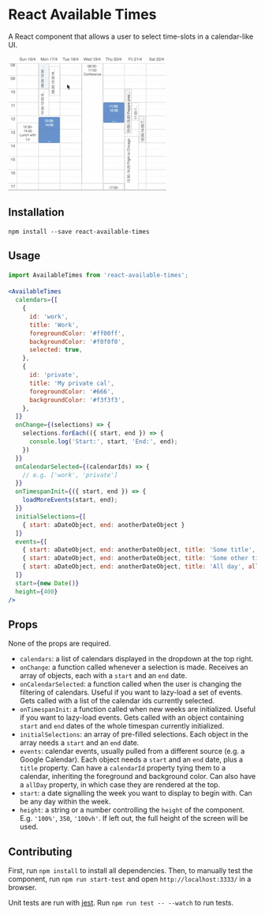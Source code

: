 # React Available Times

A React component that allows a user to select time-slots in a calendar-like UI.

![Demo](/available-times-demo.gif)

## Installation
```
npm install --save react-available-times
```

## Usage

```jsx
import AvailableTimes from 'react-available-times';

<AvailableTimes
  calendars={[
    {
      id: 'work',
      title: 'Work',
      foregroundColor: '#ff00ff',
      backgroundColor: '#f0f0f0',
      selected: true,
    },
    {
      id: 'private',
      title: 'My private cal',
      foregroundColor: '#666',
      backgroundColor: '#f3f3f3',
    },
  ]}
  onChange={(selections) => {
    selections.forEach(({ start, end }) => {
      console.log('Start:', start, 'End:', end);
    })
  }}
  onCalendarSelected={(calendarIds) => {
    // e.g. ['work', 'private']
  }}
  onTimespanInit={({ start, end }) => {
    loadMoreEvents(start, end);
  }}
  initialSelections={[
    { start: aDateObject, end: anotherDateObject }
  ]}
  events={[
    { start: aDateObject, end: anotherDateObject, title: 'Some title', calendarId: 'work' },
    { start: aDateObject, end: anotherDateObject, title: 'Some other title', calendarId: 'private' }
    { start: aDateObject, end: anotherDateObject, title: 'All day', allDay: true, calendarId: 'private' }
  ]}
  start={new Date()}
  height={400}
/>
```

## Props

None of the props are required.

- `calendars`: a list of calendars displayed in the dropdown at the top right.
- `onChange`: a function called whenever a selection is made. Receives an array
  of objects, each with a `start` and an `end` date.
- `onCalendarSelected`: a function called when the user is changing the
  filtering of calendars. Useful if you want to lazy-load a set of events. Gets
  called with a list of the calendar ids currently selected.
- `onTimespanInit`: a function called when new weeks are initialized. Useful if
  you want to lazy-load events. Gets called with an object containing `start`
  and `end` dates of the whole timespan currently initialized.
- `initialSelections`: an array of pre-filled selections. Each object in the
  array needs a `start` and an `end` date.
- `events`: calendar events, usually pulled from a different source (e.g. a
  Google Calendar). Each object needs a `start` and an `end` date, plus a
  `title` property. Can have a `calendarId` property tying them to a calendar,
  inheriting the foreground and background color. Can also have a `allDay`
  property, in which case they are rendered at the top.
- `start`: a date signalling the week you want to display to begin with. Can be
  any day within the week.
- `height`: a string or a number controlling the `height` of the component.
  E.g. `'100%'`, `350`, `'100vh'`. If left out, the full height of the screen
  will be used.

## Contributing

First, run `npm install` to install all dependencies. Then, to manually test
the component, run `npm run start-test` and open `http://localhost:3333/` in a
browser.

Unit tests are run with [jest](https://facebook.github.io/jest/). Run `npm run
test -- --watch` to run tests.
